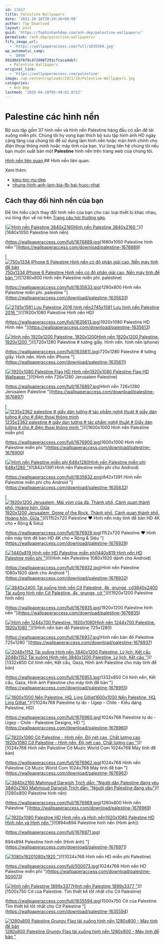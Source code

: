 ```yaml
---
id: 11667
title: Palestine Wallpapers
date: '2021-10-16T20:28:36+00:00'
author: Top Download
layout: post
guid: 'https://Tophinhanhdep.com/anh-dep/palestine-wallpapers/'
permalink: /anh-dep/palestine-wallpapers/
fifu_image_url:
  - 'https://wallpaperaccess.com/full/1635569.jpg'
wp_automatic_camp:
  - '8098'
993d0d376f9c472098f291cfcaca4ab7:
  - Palestine Wallpapers
original_link:
  - 'https://wallpaperaccess.com/palestine'
image: /wp-content/uploads/2021/10/Palestine-Wallpapers.jpg
categories:
  - Ảnh Đẹp
lastmod: '2025-04-28T05:49:02.872Z'
---
```

# Palestine các hình nền

Bộ sưu tập gồm 37 hình nền và hình nền Palestine hàng đầu có sẵn để tải xuống miễn phí. Chúng tôi hy vọng bạn thích bộ sưu tập hình ảnh HD ngày càng tăng của chúng tôi để sử dụng làm hình nền hoặc màn hình chính cho điện thoại thông minh hoặc máy tính của bạn. Vui lòng liên hệ chúng tôi nếu bạn muốn xuất bản một **Palestine** hình nền trên trang web của chúng tôi.

[Hình nền liên quan ](#related) ## Hình nền liên quan.

   
 Xem thêm:

   
- [kieu-toc-nu-dep](https://tophinhanhdep.com/toc-dep/kieu-toc-nu-dep/)
- [nhung-hinh-anh-lam-bia-fb-hai-huoc-nhat](https://tophinhanhdep.com/anh-bia/nhung-hinh-anh-lam-bia-fb-hai-huoc-nhat/)

## Cách thay đổi hình nền của bạn

Để tìm hiểu cách thay đổi hình nền của bạn cho các loại thiết bị khác nhau, vui lòng đọc về nó trên [Trang câu hỏi thường gặp](https://tophinhanhdep.com/faq/).

  
[[![Hình nền Palestine 3840x2160](https://wallpaperaccess.com/full/1635569.jpg)Hình nền Palestine 3840x2160 "](https://wallpaperaccess.com/download/palestine-1635569)](![1680x1050 Palestine hình nền)

(https://wallpaperaccess.com/full/1676889.jpg)1680x1050 Palestine hình nền "](https://wallpaperaccess.com/download/palestine-1676889)

[[![750x1334 IPhone 6 Palestine Hình nền có độ phân giải cao, Nền máy tính để bàn](https://wallpaperaccess.com/full/1635583.jpg)750x1334 IPhone 6 Palestine Hình nền có độ phân giải cao, Nền máy tính để bàn "](https://wallpaperaccess.com/download/palestine-1635583)](![1280x800 Hình nền Palestine miễn phí.  palestine)

(https://wallpaperaccess.com/full/1635633.jpg)1280x800 Hình nền Palestine miễn phí. palestine "](https://wallpaperaccess.com/download/palestine-1635633)

[[![2745x1581 Lưu Palestine 2016 hình nền](https://wallpaperaccess.com/full/1635578.jpg)2745x1581 Lưu hình nền Palestine 2016 "](https://wallpaperaccess.com/download/palestine-1635578)](![1920x1080 Palestine Hình nền HD)

(https://wallpaperaccess.com/full/1635613.jpg)1920x1080 Palestine HD Hình nền "](https://wallpaperaccess.com/download/palestine-1635613)

[[![Hình nền 1920x1200 Palestine.  1920x1200](https://wallpaperaccess.com/full/1676894.jpg)Hình nền 1920x1200 Palestine. 1920x1200 "](https://wallpaperaccess.com/download/palestine-1676894)](![720x1280 Palestine # tường giấy.  Hình nền.  hình nền iphone)

(https://wallpaperaccess.com/full/1635611.jpg)720x1280 Palestine # tường giấy. Hình nền. Hình nền iPhone "](https://wallpaperaccess.com/download/palestine-1635611)

[[![1920x1080 Palestine Flag HD Hình nền](https://wallpaperaccess.com/full/1676896.jpg)1920x1080 Palestine Flag HD Wallpaper "](https://wallpaperaccess.com/download/palestine-1676896)](![Hình nền 726x1280 Jerusalem Palestine)

(https://wallpaperaccess.com/full/1676897.jpg)Hình nền 726x1280 Jerusalem Palestine "](https://wallpaperaccess.com/download/palestine-1676897)

[[![1235x2362 palestine # giấy dán tường # tác phẩm nghệ thuật # giấy dán tường # cho # điện thoại thông minh](https://wallpaperaccess.com/full/1635580.jpg)1235x2362 palestine # giấy dán tường # tác phẩm nghệ thuật # Giấy dán tường # cho # điện thoại thông minh "](https://wallpaperaccess.com/download/palestine-1635580)](![1600x1000 Hình nền Palestine miễn phí)

(https://wallpaperaccess.com/full/1676900.jpg)1600x1000 Hình nền Palestine miễn phí "](https://wallpaperaccess.com/download/palestine-1676900)

[[![Hình nền Palestine miễn phí 648x1280](https://wallpaperaccess.com/full/1676926.jpg)Hình nền Palestine miễn phí 648x1280 "](https://wallpaperaccess.com/download/palestine-1676926)](![842x1391 Hình nền Palestine miễn phí cho Android)

(https://wallpaperaccess.com/full/1635632.png)842x1391 Hình nền Palestine miễn phí cho Android "](https://wallpaperaccess.com/download/palestine-1635632)

[[![1920x1200 Jerusalem, Mái vòm của đá, Thành phố, Cảnh quan thành phố, Hoàng hôn, Giữa](https://wallpaperaccess.com/full/491104.jpg)1920x1200 Jerusalem, Dome of the Rock, Thành phố, Cảnh quan thành phố, Hoàng hôn, Giữa "](https://wallpaperaccess.com/download/palestine-491104)](![1152x720 Palestine ❤ Hình nền máy tính để bàn HD 4K cho • Rộng & Siêu)

(https://wallpaperaccess.com/full/1676929.jpg)1152x720 Palestine ❤ Hình nền máy tính để bàn HD 4K cho • Rộng &amp; Siêu "](https://wallpaperaccess.com/download/palestine-1676929)

[[![1440x819 Hình nền HD Palestine miễn phí](https://wallpaperaccess.com/full/1635616.jpg)1440x819 Hình nền HD Palestine miễn phí "](https://wallpaperaccess.com/download/palestine-1635616)](![Hình nền Palestine 1080x1920 dành cho Android)

(https://wallpaperaccess.com/full/1676932.jpg)Hình nền Palestine 1080x1920 dành cho Android "](https://wallpaperaccess.com/download/palestine-1676932)

[[![3840x2400 Tải xuống hình nền Cờ Palestine, 4k, grunge, cờ](https://wallpaperaccess.com/full/1635587.jpg)3840x2400 Tải xuống hình nền Cờ Palestine, 4k, grunge, cờ "](https://wallpaperaccess.com/download/palestine-1635587)](![1920x1200 Palestine hình nền)

(https://wallpaperaccess.com/full/1676935.jpg)1920x1200 Palestine hình nền "](https://wallpaperaccess.com/download/palestine-1676935)

[[![Hình nền 1244x700 Palestine.  1920x1080](https://wallpaperaccess.com/full/1676936.jpg)Hình nền 1244x700 Palestine. 1920x1080 "](https://wallpaperaccess.com/download/palestine-1676936)](![Hình nền bản đồ Palestine 725x1280)

(https://wallpaperaccess.com/full/1676937.jpg)Hình nền bản đồ Palestine 725x1280 "](https://wallpaperaccess.com/download/palestine-1676937)

[[![2048x1152 Tải xuống Hình nền 3840x1200 Palestine, Lý lịch, Kết cấu](https://wallpaperaccess.com/full/1676941.jpg)2048x1152 Tải xuống Hình nền 3840x1200 Palestine, Lý lịch, Kết cấu "](https://wallpaperaccess.com/download/palestine-1676941)](![1332x850 Cờ hình nền, Kết cấu, Gaza, Hình ảnh Palestine cho máy tính để bàn)

(https://wallpaperaccess.com/full/1676955.jpg)1332x850 Cờ hình nền, Kết cấu, Gaza, Hình ảnh Palestine cho máy tính để bàn "](https://wallpaperaccess.com/download/palestine-1676955)

[[![1600x1000 Nền Palestine, HQ, Ling Gilliat](https://wallpaperaccess.com/full/1676956.jpg)1600x1000 Nền Palestine, HQ, Ling Gilliat "](https://wallpaperaccess.com/download/palestine-1676956)](![1024x768 Palestine tự do - Ugep - Chile - Kiểu dáng Palestine, HD)

(https://wallpaperaccess.com/full/1676960.jpg)1024x768 Palestine tự do - Ugep - Chile - Palestine Designs, HD "](https://wallpaperaccess.com/download/palestine-1676960)

[[![1920x1080 Cờ Palestine - Hình nền, Độ nét cao, Chất lượng cao](https://wallpaperaccess.com/full/398520.jpg)1920x1080 Cờ Palestine - Hình nền, Độ nét cao, Chất lượng cao "](https://wallpaperaccess.com/download/palestine-398520)](![1024x768 Hình nền Palestine Cờ Muzic World Com 1024x768 Máy tính để bàn)

(https://wallpaperaccess.com/full/1676962.jpg)1024x768 Hình nền Palestine Cờ Muzic World Com 1024x768 Máy tính để bàn "](https://wallpaperaccess.com/download/palestine-1676962)

[[![3840x2160 Mahmoud Darwish Trích dẫn: “Người dân Palestine đang yêu](https://wallpaperaccess.com/full/1676964.jpg)3840x2160 Mahmoud Darwish Trích dẫn: "Người dân Palestine đang yêu"](https://wallpaperaccess.com/download/palestine-1676964)](![1280x800 Palestine hình nền)

(https://wallpaperaccess.com/full/1676969.jpg)1280x800 Hình nền Palestine "](https://wallpaperaccess.com/download/palestine-1676969)

[[![1920x1080 Palestine HD Hình nền và Hình nền](https://wallpaperaccess.com/full/1636141.png)1920x1080 Palestine HD Hình nền và Hình nền "](https://wallpaperaccess.com/download/palestine-1636141)](![894x894 Palestine hình nền (Hình ảnh))

(https://wallpaperaccess.com/full/1676971.jpg)

894x894 Palestine hình nền (Hình ảnh) "](https://wallpaperaccess.com/download/palestine-1676971)

[[![1080x1920 ](https://wallpaperaccess.com/full/1676974.jpg)1080x1920 "](https://wallpaperaccess.com/download/palestine-1676974)](![1024x768 Hình nền HD miễn phí Palestine)

(https://wallpaperaccess.com/full/500073.jpg)1024x768 Hình nền HD Palestine miễn phí "](https://wallpaperaccess.com/download/palestine-500073)

[[![Hình nền Palestine 1899x3377](https://wallpaperaccess.com/full/1676977.jpg)Hình nền Palestine 1899x3377 "](https://wallpaperaccess.com/download/palestine-1676977)](![1500x750 Cờ của Palestine.  Tìm thiết kế tốt nhất cho Cờ Palestine)

(https://wallpaperaccess.com/full/1635594.jpg)1500x750 Cờ của Palestine. Tìm thiết kế tốt nhất cho Cờ Palestine "](https://wallpaperaccess.com/download/palestine-1635594)

[![1280x800 Palestine Grungy Flag tải xuống hình nền 1280x800 - Máy tính để bàn](https://wallpaperaccess.com/full/1676983.jpg)1280x800 Palestine Grungy Flag tải xuống hình nền 1280x800 - Máy tính để bàn "](https://wallpaperaccess.com/download/palestine-1676983)
